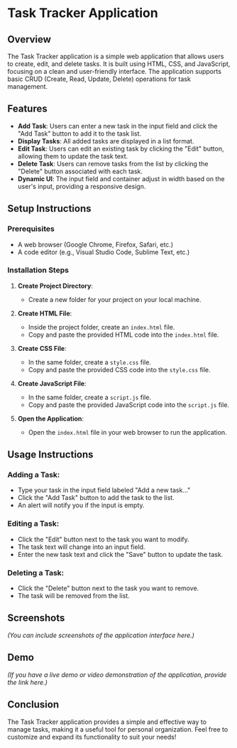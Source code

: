 # Task Tracker Application

## Overview
The Task Tracker application is a simple web application that allows users to create, edit, and delete tasks. It is built using HTML, CSS, and JavaScript, focusing on a clean and user-friendly interface. The application supports basic CRUD (Create, Read, Update, Delete) operations for task management.

## Features
- **Add Task**: Users can enter a new task in the input field and click the "Add Task" button to add it to the task list.
- **Display Tasks**: All added tasks are displayed in a list format.
- **Edit Task**: Users can edit an existing task by clicking the "Edit" button, allowing them to update the task text.
- **Delete Task**: Users can remove tasks from the list by clicking the "Delete" button associated with each task.
- **Dynamic UI**: The input field and container adjust in width based on the user's input, providing a responsive design.

## Setup Instructions

### Prerequisites
- A web browser (Google Chrome, Firefox, Safari, etc.)
- A code editor (e.g., Visual Studio Code, Sublime Text, etc.)

### Installation Steps
1. **Create Project Directory**:
   - Create a new folder for your project on your local machine.

2. **Create HTML File**:
   - Inside the project folder, create an `index.html` file.
   - Copy and paste the provided HTML code into the `index.html` file.

3. **Create CSS File**:
   - In the same folder, create a `style.css` file.
   - Copy and paste the provided CSS code into the `style.css` file.

4. **Create JavaScript File**:
   - In the same folder, create a `script.js` file.
   - Copy and paste the provided JavaScript code into the `script.js` file.

5. **Open the Application**:
   - Open the `index.html` file in your web browser to run the application.

## Usage Instructions

### Adding a Task:
- Type your task in the input field labeled "Add a new task..."
- Click the "Add Task" button to add the task to the list.
- An alert will notify you if the input is empty.

### Editing a Task:
- Click the "Edit" button next to the task you want to modify.
- The task text will change into an input field.
- Enter the new task text and click the "Save" button to update the task.

### Deleting a Task:
- Click the "Delete" button next to the task you want to remove.
- The task will be removed from the list.

## Screenshots
*(You can include screenshots of the application interface here.)*

## Demo
*(If you have a live demo or video demonstration of the application, provide the link here.)*

## Conclusion
The Task Tracker application provides a simple and effective way to manage tasks, making it a useful tool for personal organization. Feel free to customize and expand its functionality to suit your needs!
